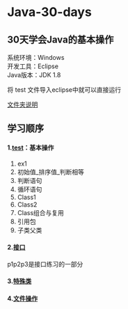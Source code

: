 # Java-30-days
## 30天学会Java的基本操作
系统环境：Windows<br>
开发工具：Eclipse<br>
Java版本：JDK 1.8<br>

将 test 文件导入eclipse中就可以直接运行<br>

[文件夹说明](https://github.com/Suhan42/Java-30-days/blob/master/test/%E6%96%87%E4%BB%B6%E5%A4%B9%E7%9A%84%E8%AF%B4%E6%98%8E.md "说明")
## 学习顺序
#### 1.[test](https://github.com/Suhan42/Java-30-days/tree/master/test/src/test)：基本操作
1. ex1
2. 初始值_排序值_判断相等
3. 判断语句
4. 循环语句
5. Class1
6. Class2
7. Class组合与复用
8. 引用包
9. 子类父类

#### 2.[接口](https://github.com/Suhan42/Java-30-days/tree/master/test/src/%E6%8E%A5%E5%8F%A3%E5%8C%85)
p1p2p3是接口练习的一部分

#### 3.[特殊类](https://github.com/Suhan42/Java-30-days/tree/master/test/src/%E7%89%B9%E6%AE%8A%E7%B1%BB%E5%8C%85)

#### 4.[文件操作](https://github.com/Suhan42/Java-30-days/tree/master/test/src/%E7%89%B9%E6%AE%8A%E7%B1%BB%E5%8C%85)


